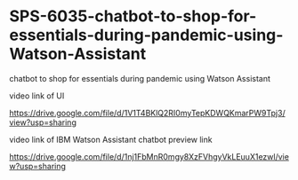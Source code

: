 # SPS-6035-chatbot-to-shop-for-essentials-during-pandemic-using-Watson-Assistant
chatbot to shop for essentials during pandemic using Watson Assistant

video link of UI

https://drive.google.com/file/d/1V1T4BKlQ2RI0myTepKDWQKmarPW9Tpj3/view?usp=sharing

video link of IBM Watson Assistant chatbot preview link

https://drive.google.com/file/d/1nj1FbMnR0mgy8XzFVhgyVkLEuuX1ezwl/view?usp=sharing
